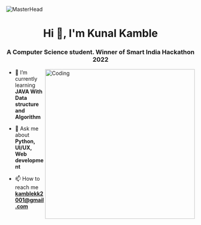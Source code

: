 ![MasterHead](https://thumbs.gfycat.com/BetterHandmadeGull-size_restricted.gif)
<h1 align="center">Hi 👋, I'm Kunal Kamble</h1>

<h3 align="center">A Computer Science student. Winner of Smart India Hackathon 2022</h3>
<img align="right" alt="Coding" width="400" src="https://camo.githubusercontent.com/cae12fddd9d6982901d82580bdf321d81fb299141098ca1c2d4891870827bf17/68747470733a2f2f6d69726f2e6d656469756d2e636f6d2f6d61782f313336302f302a37513379765349765f7430696f4a2d5a2e676966">

- 🌱 I’m currently learning **JAVA With Data structure and Algorithm**

- 💬 Ask me about **Python, UI/UX, Web development**

- 📫 How to reach me **kamblekk2001@gmail.com**
